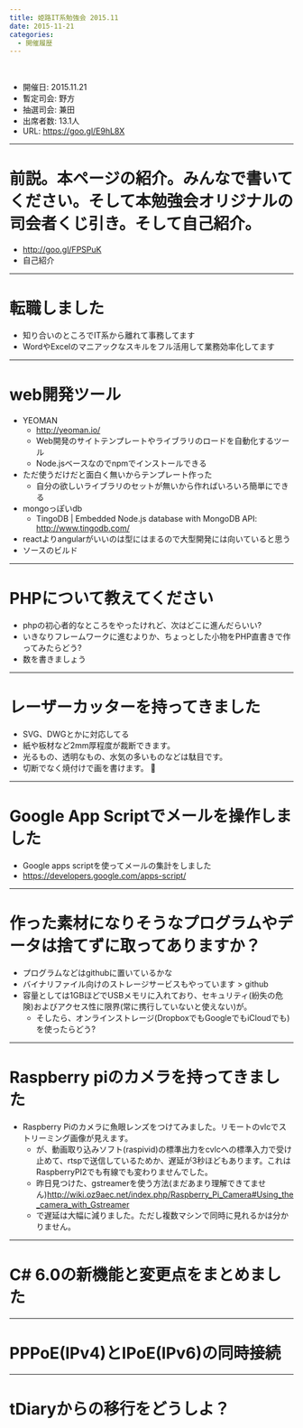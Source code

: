 ```yaml
---
title: 姫路IT系勉強会 2015.11
date: 2015-11-21
categories:
  - 開催履歴
---
```


﻿<!-- 姫路IT系勉強会 2015.11 log -->
<!-- https://docs.google.com/document/d/1LfwfOHHeyGv8558iohdWPJdtq9LWXHm68kNxs9fP5pU/edit -->

* 開催日: 2015.11.21
* 暫定司会: 野方
* 抽選司会: 兼田
* 出席者数: 13.1人
* URL: https://goo.gl/E9hL8X


----------


# 前説。本ページの紹介。みんなで書いてください。そして本勉強会オリジナルの司会者くじ引き。そして自己紹介。

* http://goo.gl/FPSPuK
* 自己紹介


----------


# 転職しました

* 知り合いのところでIT系から離れて事務してます
* WordやExcelのマニアックなスキルをフル活用して業務効率化してます


----------


# web開発ツール

* YEOMAN
	* http://yeoman.io/
	* Web開発のサイトテンプレートやライブラリのロードを自動化するツール
	* Node.jsベースなのでnpmでインストールできる
* ただ使うだけだと面白く無いからテンプレート作った
	* 自分の欲しいライブラリのセットが無いから作ればいろいろ簡単にできる
* mongoっぽいdb
	* TingoDB | Embedded Node.js database with MongoDB API: http://www.tingodb.com/
* reactよりangularがいいのは型にはまるので大型開発には向いていると思う
* ソースのビルド


----------


# PHPについて教えてください

* phpの初心者的なところをやったけれど、次はどこに進んだらいい?
* いきなりフレームワークに進むよりか、ちょっとした小物をPHP直書きで作ってみたらどう?
* 数を書きましょう


----------


# レーザーカッターを持ってきました

* SVG、DWGとかに対応してる
* 紙や板材など2mm厚程度が裁断できます。
* 光るもの、透明なもの、水気の多いものなどは駄目です。
* 切断でなく焼付けで画を書けます。


----------


# Google App Scriptでメールを操作しました

* Google apps scriptを使ってメールの集計をしました
* https://developers.google.com/apps-script/


----------


# 作った素材になりそうなプログラムやデータは捨てずに取ってありますか？

* プログラムなどはgithubに置いているかな
* バイナリファイル向けのストレージサービスもやっています > github
* 容量としては1GBほどでUSBメモリに入れており、セキュリティ(紛失の危険)およびアクセス性に限界(常に携行していないと使えない)が。
	* そしたら、オンラインストレージ(DropboxでもGoogleでもiCloudでも)を使ったらどう?


----------


# Raspberry piのカメラを持ってきました

* Raspberry Piのカメラに魚眼レンズをつけてみました。リモートのvlcでストリーミング画像が見えます。
	* が、動画取り込みソフト(raspivid)の標準出力をcvlcへの標準入力で受け止めて、rtspで送信しているためか、遅延が3秒ほどもあります。これはRaspberryPI2でも有線でも変わりませんでした。
	* 昨日見つけた、gstreamerを使う方法(まだあまり理解できてません)http://wiki.oz9aec.net/index.php/Raspberry_Pi_Camera#Using_the_camera_with_Gstreamer
	* で遅延は大幅に減りました。ただし複数マシンで同時に見れるかは分かりません。


----------


# C# 6.0の新機能と変更点をまとめました


----------


# PPPoE(IPv4)とIPoE(IPv6)の同時接続


----------


# tDiaryからの移行をどうしよ？
